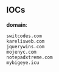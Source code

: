 
## IOCs

__domain__:

```text
switcodes.com
karelisweb.com
jquerywins.com
mojenyc.com
notepadxtreme.com
mybigeye.icu
```
